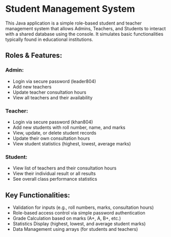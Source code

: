 # Student Management System
This Java application is a simple role-based student and teacher management system that allows Admins, Teachers, and Students to interact with a shared database using the console.
It simulates basic functionalities typically found in educational institutions.
## Roles & Features:
### Admin:
   - Login via secure password (leader804)
   - Add new teachers
   - Update teacher consultation hours
   - View all teachers and their availability

### Teacher:
   - Login via secure password (khan804)
   - Add new students with roll number, name, and marks
   - View, update, or delete student records
   - Update their own consultation hours
   - View student statistics (highest, lowest, average marks) 
### Student:
   - View list of teachers and their consultation hours
   - View their individual result or all results
   - See overall class performance statistics

## Key Functionalities:
   - Validation for inputs (e.g., roll numbers, marks, consultation hours)
   - Role-based access control via simple password authentication
   - Grade Calculation based on marks (A+, A, B+, etc.)
   - Statistics Display (highest, lowest, and average student marks)
   - Data Management using arrays (for students and teachers)
